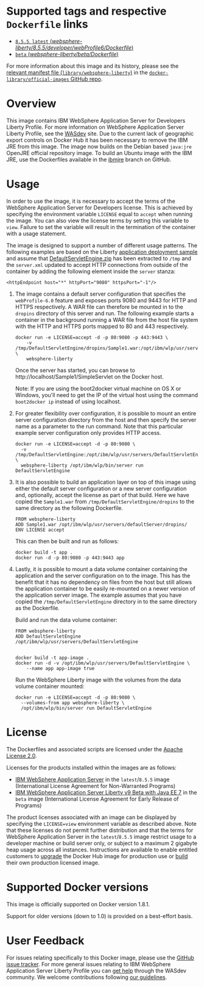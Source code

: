 # Supported tags and respective `Dockerfile` links

-	[`8.5.5`, `latest` (*websphere-liberty/8.5.5/developer/webProfile6/Dockerfile*)](https://github.com/WASdev/ci.docker/blob/11097607e19b923fb1c1a59802a42afe18afc5cd/websphere-liberty/8.5.5/developer/webProfile6/Dockerfile)
-	[`beta` (*websphere-liberty/beta/Dockerfile*)](https://github.com/WASdev/ci.docker/blob/11097607e19b923fb1c1a59802a42afe18afc5cd/websphere-liberty/beta/Dockerfile)

For more information about this image and its history, please see the [relevant manifest file (`library/websphere-liberty`)](https://github.com/docker-library/official-images/blob/master/library/websphere-liberty) in the [`docker-library/official-images` GitHub repo](https://github.com/docker-library/official-images).

# Overview

This image contains IBM WebSphere Application Server for Developers Liberty Profile. For more information on WebSphere Application Server Liberty Profile, see the [WASdev](https://developer.ibm.com/wasdev/docs/category/getting-started/) site. Due to the current lack of geographic export controls on Docker Hub it has been necessary to remove the IBM JRE from this image. The image now builds on the Debian based `java:jre` OpenJRE official repository image. To build an Ubuntu image with the IBM JRE, use the Dockerfiles available in the [ibmjre](https://github.com/WASdev/ci.docker/tree/ibmjre/websphere-liberty/8.5.5) branch on GitHub.

# Usage

In order to use the image, it is necessary to accept the terms of the WebSphere Application Server for Developers license. This is achieved by specifying the environment variable `LICENSE` equal to `accept` when running the image. You can also view the license terms by setting this variable to `view`. Failure to set the variable will result in the termination of the container with a usage statement.

The image is designed to support a number of different usage patterns. The following examples are based on the Liberty [application deployment sample](https://developer.ibm.com/wasdev/docs/article_appdeployment/) and assume that [DefaultServletEngine.zip](https://www.ibm.com/developerworks/mydeveloperworks/blogs/wasdev/resource/DefaultServletEngine.zip) has been extracted to `/tmp` and the `server.xml` updated to accept HTTP connections from outside of the container by adding the following element inside the `server` stanza:

	<httpEndpoint host="*" httpPort="9080" httpsPort="-1"/>

1.	The image contains a default server configuration that specifies the `webProfile-6.0` feature and exposes ports 9080 and 9443 for HTTP and HTTPS respectively. A WAR file can therefore be mounted in to the `dropins` directory of this server and run. The following example starts a container in the background running a WAR file from the host file system with the HTTP and HTTPS ports mapped to 80 and 443 respectively.

		docker run -e LICENSE=accept -d -p 80:9080 -p 443:9443 \
		    -v /tmp/DefaultServletEngine/dropins/Sample1.war:/opt/ibm/wlp/usr/servers/defaultServer/dropins/Sample1.war \
		    websphere-liberty

	Once the server has started, you can browse to http://localhost/Sample1/SimpleServlet on the Docker host.

	Note: If you are using the boot2docker virtual machine on OS X or Windows, you'll need to get the IP of the virtual host using the command `boot2docker ip` instead of using localhost.

2.	For greater flexibility over configuration, it is possible to mount an entire server configuration directory from the host and then specify the server name as a parameter to the run command. Note that this particular example server configuration only provides HTTP access.

		docker run -e LICENSE=accept -d -p 80:9080 \
		  -v /tmp/DefaultServletEngine:/opt/ibm/wlp/usr/servers/DefaultServletEngine \
		  websphere-liberty /opt/ibm/wlp/bin/server run DefaultServletEngine

3.	It is also possible to build an application layer on top of this image using either the default server configuration or a new server configuration and, optionally, accept the license as part of that build. Here we have copied the `Sample1.war` from `/tmp/DefaultServletEngine/dropins` to the same directory as the following Dockerfile.

		FROM websphere-liberty
		ADD Sample1.war /opt/ibm/wlp/usr/servers/defaultServer/dropins/
		ENV LICENSE accept

	This can then be built and run as follows:

		docker build -t app .
		docker run -d -p 80:9080 -p 443:9443 app

4.	Lastly, it is possible to mount a data volume container containing the application and the server configuration on to the image. This has the benefit that it has no dependency on files from the host but still allows the application container to be easily re-mounted on a newer version of the application server image. The example assumes that you have copied the `/tmp/DefaultServletEngine` directory in to the same directory as the Dockerfile.

	Build and run the data volume container:

		FROM websphere-liberty
		ADD DefaultServletEngine /opt/ibm/wlp/usr/servers/DefaultServletEngine
		
		
		docker build -t app-image .
		docker run -d -v /opt/ibm/wlp/usr/servers/DefaultServletEngine \
		    --name app app-image true

	Run the WebSphere Liberty image with the volumes from the data volume container mounted:

		docker run -e LICENSE=accept -d -p 80:9080 \
		  --volumes-from app websphere-liberty \
		  /opt/ibm/wlp/bin/server run DefaultServletEngine

# License

The Dockerfiles and associated scripts are licensed under the [Apache License 2.0](http://www.apache.org/licenses/LICENSE-2.0.html).

Licenses for the products installed within the images are as follows:

-	[IBM WebSphere Application Server](https://public.dhe.ibm.com/ibmdl/export/pub/software/websphere/wasdev/downloads/wlp/8.5.5.5/lafiles/runtime/en.html) in the `latest`/`8.5.5` image (International License Agreement for Non-Warranted Programs)
-	[IBM WebSphere Application Server Liberty v9 Beta with Java EE 7](https://public.dhe.ibm.com/ibmdl/export/pub/software/websphere/wasdev/downloads/wlp/beta/lafiles/en.html) in the `beta` image (International License Agreement for Early Release of Programs)

The product licenses associated with an image can be displayed by specifying the `LICENSE=view` environment variable as described above. Note that these licenses do not permit further distribution and that the terms for WebSphere Application Server in the `latest`/`8.5.5` image restrict usage to a developer machine or build server only, or subject to a maximum 2 gigabyte heap usage across all instances. Instructions are available to enable entitled customers to [upgrade](https://github.com/WASdev/ci.docker/tree/master/websphere-liberty/8.5.5/production-upgrade) the Docker Hub image for production use or [build](https://github.com/WASdev/ci.docker/tree/master/websphere-liberty/8.5.5/production-install) their own production licensed image.

# Supported Docker versions

This image is officially supported on Docker version 1.8.1.

Support for older versions (down to 1.0) is provided on a best-effort basis.

# User Feedback

For issues relating specifically to this Docker image, please use the [GitHub issue tracker](https://github.com/WASdev/ci.docker/issues). For more general issues relating to IBM WebSphere Application Server Liberty Profile you can [get help](https://developer.ibm.com/wasdev/help/) through the WASdev community. We welcome contributions following [our guidelines](https://github.com/WASdev/wasdev.github.io/blob/master/CONTRIBUTING.md).
